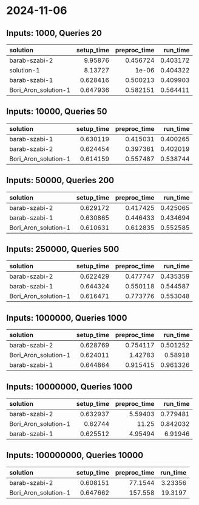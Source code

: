 # 2024-11-06

## Inputs: 1000, Queries 20

| solution             |   setup_time |   preproc_time |   run_time |
|:---------------------|-------------:|---------------:|-----------:|
| barab-szabi-2        |     9.95876  |       0.456724 |   0.403172 |
| solution-1           |     8.13727  |       1e-06    |   0.404322 |
| barab-szabi-1        |     0.628416 |       0.500213 |   0.409903 |
| Bori_Aron_solution-1 |     0.647936 |       0.582151 |   0.564411 |

## Inputs: 10000, Queries 50

| solution             |   setup_time |   preproc_time |   run_time |
|:---------------------|-------------:|---------------:|-----------:|
| barab-szabi-1        |     0.630119 |       0.415031 |   0.400265 |
| barab-szabi-2        |     0.624454 |       0.397361 |   0.402019 |
| Bori_Aron_solution-1 |     0.614159 |       0.557487 |   0.538744 |

## Inputs: 50000, Queries 200

| solution             |   setup_time |   preproc_time |   run_time |
|:---------------------|-------------:|---------------:|-----------:|
| barab-szabi-2        |     0.629172 |       0.417425 |   0.425065 |
| barab-szabi-1        |     0.630865 |       0.446433 |   0.434694 |
| Bori_Aron_solution-1 |     0.610631 |       0.612835 |   0.552585 |

## Inputs: 250000, Queries 500

| solution             |   setup_time |   preproc_time |   run_time |
|:---------------------|-------------:|---------------:|-----------:|
| barab-szabi-2        |     0.622429 |       0.477747 |   0.435359 |
| barab-szabi-1        |     0.644324 |       0.550118 |   0.544587 |
| Bori_Aron_solution-1 |     0.616471 |       0.773776 |   0.553048 |

## Inputs: 1000000, Queries 1000

| solution             |   setup_time |   preproc_time |   run_time |
|:---------------------|-------------:|---------------:|-----------:|
| barab-szabi-2        |     0.628769 |       0.754117 |   0.501252 |
| Bori_Aron_solution-1 |     0.624011 |       1.42783  |   0.58918  |
| barab-szabi-1        |     0.644864 |       0.915415 |   0.961326 |

## Inputs: 10000000, Queries 1000

| solution             |   setup_time |   preproc_time |   run_time |
|:---------------------|-------------:|---------------:|-----------:|
| barab-szabi-2        |     0.632937 |        5.59403 |   0.779481 |
| Bori_Aron_solution-1 |     0.62744  |       11.25    |   0.842032 |
| barab-szabi-1        |     0.625512 |        4.95494 |   6.91946  |

## Inputs: 100000000, Queries 10000

| solution             |   setup_time |   preproc_time |   run_time |
|:---------------------|-------------:|---------------:|-----------:|
| barab-szabi-2        |     0.608151 |        77.1544 |    3.23356 |
| Bori_Aron_solution-1 |     0.647662 |       157.558  |   19.3197  |